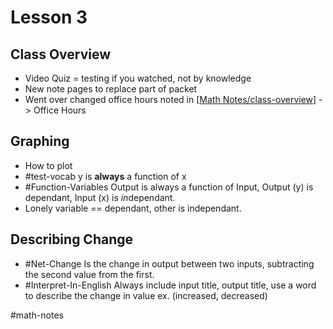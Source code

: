 # Lesson 3
## Class Overview
- Video Quiz = testing if you watched, not by knowledge
- New note pages to replace part of packet
- Went over changed office hours noted in [[Math Notes/class-overview]] -> Office Hours

## Graphing
- How to plot
- #test-vocab y is **always** a function of x
- #Function-Variables Output is always a function of Input, Output (y) is dependant, Input (x) is *in*dependant.
- Lonely variable == dependant, other is independant.
## Describing Change
- #Net-Change Is the change in output between two inputs, subtracting the second value from the first.
- #Interpret-In-English Always include input title, output title, use a word to describe the change in value ex. (increased, decreased)

#math-notes

[//begin]: # "Autogenerated link references for markdown compatibility"
[Math Notes/class-overview]: ../class-overview.md "class-overview"
[//end]: # "Autogenerated link references"
